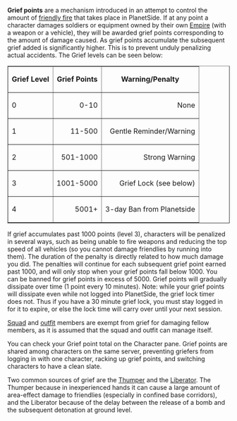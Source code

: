 **Grief points** are a mechanism introduced in an attempt to control the
amount of [friendly fire](Friendly_fire.md) that takes place in
PlanetSide. If at any point a character damages soldiers or equipment
owned by their own [Empire](Empire.md) (with a weapon or a
vehicle), they will be awarded grief points corresponding to the amount
of damage caused. As grief points accumulate the subsequent grief added
is significantly higher. This is to prevent unduly penalizing actual
accidents. The Grief levels can be seen below:

<table border="1">
<tr>
<td align="center">

<b>Grief Level</b>

</td>
<td
align="center">

<b>Grief Points</b>

</td>
<td
align="center">

<b>Warning/Penalty</b>

</tr>
<tr>
<td>

0

</td>
<td align="right">

0-10

</td>
<td
align="right">

None

</td>
</tr>
<tr>
<td>

1

</td>
<td align="right">

11-500

</td>
<td
align="right">

Gentle Reminder/Warning

</td>
</tr>
<tr>
<td>

2

</td>
<td align="right">

501-1000

</td>
<td
align="right">

Strong Warning

</td>
</tr>
<tr>
<td>

3

</td>
<td align="right">

1001-5000

</td>
<td
align="right">

Grief Lock (see below)

</td>
</tr>
<tr>
<td>

4

</td>
<td align="right">

5001+

</td>
<td
align="right">

3-day Ban from Planetside

</td>
</tr>
</table>

If grief accumulates past 1000 points (level 3), characters will be
penalized in several ways, such as being unable to fire weapons and
reducing the top speed of all vehicles (so you cannot damage friendlies
by running into them). The duration of the penalty is directly related
to how much damage you did. The penalties will continue for each
subsequent grief point earned past 1000, and will only stop when your
grief points fall below 1000. You can be banned for grief points in
excess of 5000. Grief points will gradually dissipate over time (1 point
every 10 minutes). Note: while your grief points will dissipate even
while not logged into PlanetSide, the grief lock timer does not. Thus if
you have a 30 minute grief lock, you must stay logged in for it to
expire, or else the lock time will carry over until your next session.

[Squad](Squad.md) and [outfit](Outfit.md) members are
exempt from grief for damaging fellow members, as it is assumed that the
squad and outfit can manage itself.

You can check your Grief point total on the Character pane. Grief points
are shared among characters on the same server, preventing griefers from
logging in with one character, racking up grief points, and switching
characters to have a clean slate.

Two common sources of grief are the [Thumper](../weapons/Thumper.md) and
the [Liberator](../vehicles/Liberator.md). The Thumper because in
inexperienced hands it can cause a large amount of area-effect damage to
friendlies (especially in confined base corridors), and the Liberator
because of the delay between the release of a bomb and the subsequent
detonation at ground level.

<!--[category:Terminology](category:Terminology.md)-->
